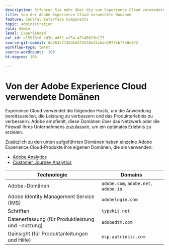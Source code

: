 ```yaml
---
description: Erfahren Sie mehr über die von Experience Cloud verwendeten Domänen.
title: Von der Adobe Experience Cloud verwendete Domänen
feature: Central Interface Components
topic: Administration
role: Admin
level: Experienced
exl-id: a15918f0-c03b-4d32-a254-47f46023b127
source-git-commit: db363c7f35dbd475548af5cbae2977ebf7a9c672
workflow-type: tm+mt
source-wordcount: '103'
ht-degree: 18%

---
```


# Von der Adobe Experience Cloud verwendete Domänen

Experience Cloud verwendet die folgenden Hosts, um die Anwendung bereitzustellen, die Leistung zu verbessern und das Produkterlebnis zu verbessern. Adobe empfiehlt, diese Domänen über das Netzwerk oder die Firewall Ihres Unternehmens zuzulassen, um ein optimales Erlebnis zu erzielen.

Zusätzlich zu den unten aufgeführten Domänen haben einzelne Adobe Experience Cloud-Produkte ihre eigenen Domänen, die sie verwenden:

* [Adobe Analytics](https://experienceleague.adobe.com/en/docs/analytics/technotes/domains)
* [Customer Journey Analytics](https://experienceleague.adobe.com/en/docs/analytics-platform/using/technotes/domains)

| Technologie | Domains |
| --- | --- |
| Adobe-Domänen | `adobe.com`, `adobe.net`, `adobe.io` |
| Adobe Identity Management Service (IMS) | `adobelogin.com` |
| Schriften | `typekit.net` |
| Datenerfassung (für Produktleistung und -nutzung) | `adobedtm.com` |
| Gainsight (für Produktanleitungen und Hilfe) | `esp.aptrinsic.com` |
